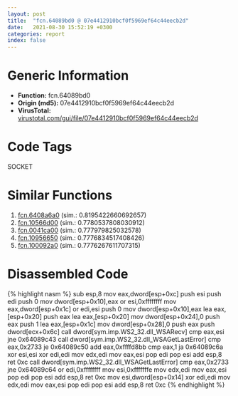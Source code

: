 ```yaml
---
layout: post
title:  "fcn.64089bd0 @ 07e4412910bcf0f5969ef64c44eecb2d"
date:   2021-08-30 15:52:19 +0300
categories: report
index: false
---
```


# Generic Information
- **Function:** fcn.64089bd0
- **Origin (md5):** 07e4412910bcf0f5969ef64c44eecb2d
- **VirusTotal:** [virustotal.com/gui/file/07e4412910bcf0f5969ef64c44eecb2d][virustotal_ref]

# Code Tags
<span class="tag" id="SOCKET">SOCKET</span>


# Similar Functions

1. [fcn.6408a6a0][similar_1_ref] (sim.: 0.8195422660692657)
2. [fcn.10566d00][similar_2_ref] (sim.: 0.7780537808030912)
3. [fcn.0041ca00][similar_3_ref] (sim.: 0.777979825032578)
4. [fcn.10956650][similar_4_ref] (sim.: 0.7776834517408426)
5. [fcn.100092a0][similar_5_ref] (sim.: 0.7776267611707315)


# Disassembled Code

{% highlight nasm %}
sub esp,8
mov eax,dword[esp+0xc]
push esi
push edi
push 0
mov dword[esp+0x10],eax
or esi,0xffffffff
mov eax,dword[esp+0x1c]
or edi,esi
push 0
mov dword[esp+0x10],eax
lea eax,[esp+0x20]
push eax
lea eax,[esp+0x20]
mov dword[esp+0x24],0
push eax
push 1
lea eax,[esp+0x1c]
mov dword[esp+0x28],0
push eax
push dword[ecx+0x6c]
call dword[sym.imp.WS2_32.dll_WSARecv]
cmp eax,esi
jne 0x64089c43
call dword[sym.imp.WS2_32.dll_WSAGetLastError]
cmp eax,0x2733
je 0x64089c50
add eax,0xffffd8bb
cmp eax,1
ja 0x64089c6a
xor esi,esi
xor edi,edi
mov edx,edi
mov eax,esi
pop edi
pop esi
add esp,8
ret 0xc
call dword[sym.imp.WS2_32.dll_WSAGetLastError]
cmp eax,0x2733
jne 0x64089c64
or edi,0xffffffff
mov esi,0xfffffffe
mov edx,edi
mov eax,esi
pop edi
pop esi
add esp,8
ret 0xc
mov esi,dword[esp+0x14]
xor edi,edi
mov edx,edi
mov eax,esi
pop edi
pop esi
add esp,8
ret 0xc
{% endhighlight %}


[similar_1_ref]: /report/fcn.6408a6a0@07e4412910bcf0f5969ef64c44eecb2d
[similar_2_ref]: /report/fcn.10566d00@2585b133c2e70968905cce13b1fc2654
[similar_3_ref]: /report/fcn.0041ca00@be7fba7cc724acf4ae2900d99e0fc9c3
[similar_4_ref]: /report/fcn.10956650@2585b133c2e70968905cce13b1fc2654
[similar_5_ref]: /report/fcn.100092a0@4c3818fdf32d89a09257dbc9d3e142ea
[virustotal_ref]: https://www.virustotal.com/gui/file/07e4412910bcf0f5969ef64c44eecb2d